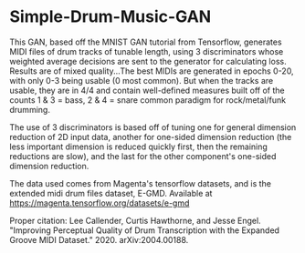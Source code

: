 # Simple-Drum-Music-GAN
This GAN, based off the MNIST GAN tutorial from Tensorflow, generates MIDI files of drum tracks of tunable length, using 3 discriminators whose weighted average decisions are sent to the generator for calculating loss.
Results are of mixed quality...The best MIDIs are generated in epochs 0-20, with only 0-3 being usable (0 most common). But when the tracks are usable, they are in 4/4 and contain well-defined measures built off of the counts 1 & 3 = bass, 2 & 4 = snare common paradigm for rock/metal/funk drumming. 

The use of 3 discriminators is based off of tuning one for general dimension reduction of 2D input data, another for one-sided dimension reduction (the less important dimension is reduced quickly first, then the remaining reductions are slow), and the last for the other component's one-sided dimension reduction.

The data used comes from Magenta's tensorflow datasets, and is the extended midi drum files dataset, E-GMD. Available at https://magenta.tensorflow.org/datasets/e-gmd

Proper citation:
Lee Callender, Curtis Hawthorne, and Jesse Engel. "Improving Perceptual Quality
  of Drum Transcription with the Expanded Groove MIDI Dataset." 2020.
  arXiv:2004.00188.
